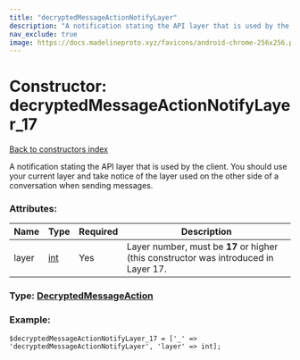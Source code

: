 ```yaml
---
title: "decryptedMessageActionNotifyLayer"
description: "A notification stating the API layer that is used by the client. You should use your current layer and take notice of the layer used on the other side of a conversation when sending messages."
nav_exclude: true
image: https://docs.madelineproto.xyz/favicons/android-chrome-256x256.png
---
```

# Constructor: decryptedMessageActionNotifyLayer\_17  
[Back to constructors index](/API_docs/constructors/index.html)



A notification stating the API layer that is used by the client. You should use your current layer and take notice of the layer used on the other side of a conversation when sending messages.

### Attributes:

| Name     |    Type       | Required | Description |
|----------|---------------|----------|-------------|
|layer|[int](/API_docs/types/int.html) | Yes|Layer number, must be **17** or higher (this constructor was introduced in Layer 17.|



### Type: [DecryptedMessageAction](/API_docs/types/DecryptedMessageAction.html)


### Example:

```
$decryptedMessageActionNotifyLayer_17 = ['_' => 'decryptedMessageActionNotifyLayer', 'layer' => int];
```  
